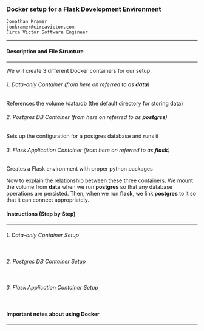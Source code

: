 ### Docker setup for a Flask Development Environment
	Jonathan Kramer
	jonkramer@circavictor.com
	Circa Victor Software Engineer
	
--------------------------

#### Description and File Structure
--------------------------

We will create 3 different Docker containers for our setup.

###### 1. Data-only Container (from here on referred to as **data**)
References the volume /data/db (the default directory for storing data)

###### 2. Postgres DB Container (from here on referred to as **postgres**)
Sets up the configuration for a postgres database and runs it

###### 3. Flask Application Container (from here on referred to as **flask**)
Creates a Flask environment with proper python packages

Now to explain the relationship between these three containers. We mount the volume from **data** when we run **postgres** so that any database operations are persisted. Then, when we run **flask**, we link **postgres** to it so that it can connect appropriately.

#### Instructions (Step by Step)
--------------------------

###### 1. Data-only Container Setup

```

```

###### 2. Postgres DB Container Setup


```

```

###### 3. Flask Application Container Setup

```

```


#### Important notes about using Docker
--------------------------


